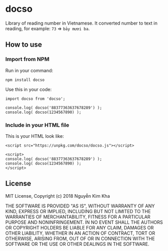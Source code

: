 # docso

Library of reading number in Vietnamese. It converted number to text in reading, for example: `73` => `bảy mươi ba`.

## How to use

### Import from NPM

Run in your command:

`npm install docso`

Use this in your code:

```
import docso from 'docso';

console.log( docso('88377363637678289') );
console.log( docso(1234567890) );
```

### Include in your HTML file

This is your HTML look like:

```
<script src="https://unpkg.com/docso/docso.js"></script>

<script>
console.log( docso('88377363637678289') );
console.log( docso(1234567890) );
</script>
```

## License

MIT License, Copyright (c) 2018 Nguyễn Kim Kha

THE SOFTWARE IS PROVIDED "AS IS", WITHOUT WARRANTY OF ANY KIND, EXPRESS OR
IMPLIED, INCLUDING BUT NOT LIMITED TO THE WARRANTIES OF MERCHANTABILITY,
FITNESS FOR A PARTICULAR PURPOSE AND NONINFRINGEMENT. IN NO EVENT SHALL THE
AUTHORS OR COPYRIGHT HOLDERS BE LIABLE FOR ANY CLAIM, DAMAGES OR OTHER
LIABILITY, WHETHER IN AN ACTION OF CONTRACT, TORT OR OTHERWISE, ARISING FROM,
OUT OF OR IN CONNECTION WITH THE SOFTWARE OR THE USE OR OTHER DEALINGS IN THE
SOFTWARE.
